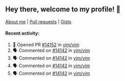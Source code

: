 ## Hey there, welcome to my profile! 👋

[About me](https://seandewar.github.io/)
 | [Pull requests](https://github.com/search?p=1&q=author%3Aseandewar+is%3Apr)
 | [Gists](https://gist.github.com/seandewar)

#### Recent activity:

<!--START_SECTION:activity-->
1. 💪 Opened PR [#14152](https://github.com/vim/vim/pull/14152) in [vim/vim](https://github.com/vim/vim)
2. 🗣 Commented on [#14142](https://github.com/vim/vim/pull/14142#issuecomment-1980737295) in [vim/vim](https://github.com/vim/vim)
3. 🗣 Commented on [#14142](https://github.com/vim/vim/pull/14142#issuecomment-1980632743) in [vim/vim](https://github.com/vim/vim)
4. 🗣 Commented on [#14142](https://github.com/vim/vim/pull/14142#issuecomment-1980560805) in [vim/vim](https://github.com/vim/vim)
5. 🗣 Commented on [#14142](https://github.com/vim/vim/pull/14142#issuecomment-1980524331) in [vim/vim](https://github.com/vim/vim)
<!--END_SECTION:activity-->
